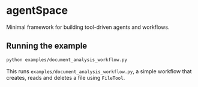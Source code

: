 # agentSpace

Minimal framework for building tool-driven agents and workflows.

## Running the example

```bash
python examples/document_analysis_workflow.py
```

This runs `examples/document_analysis_workflow.py`, a simple workflow that
creates, reads and deletes a file using `FileTool`.
